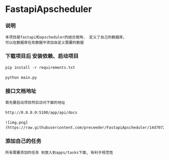 # FastapiApscheduler

### 说明
    本项目是fastapi和apscheduler的结合使用， 定义了自己的数据库，
    可以在数据库任务数据中添加自定义需要的数据


### 下载项目后 安装依赖、启动项目
    pip install -r requirements.txt

    python main.py


### 接口文档地址
    首先要启动项目然后访问下面的地址

    http://0.0.0.0:5100/app/api/docs

    ![img.png](https://raw.githubusercontent.com/preceeder/FastapiApscheduler/14d7072032e37f9e1b9d80da4e13facc586509ae/static/img.png)



### 添加自己的任务
    所有需要添加的任务 到放入到apps/tasks下面, 有利于规范性
    
